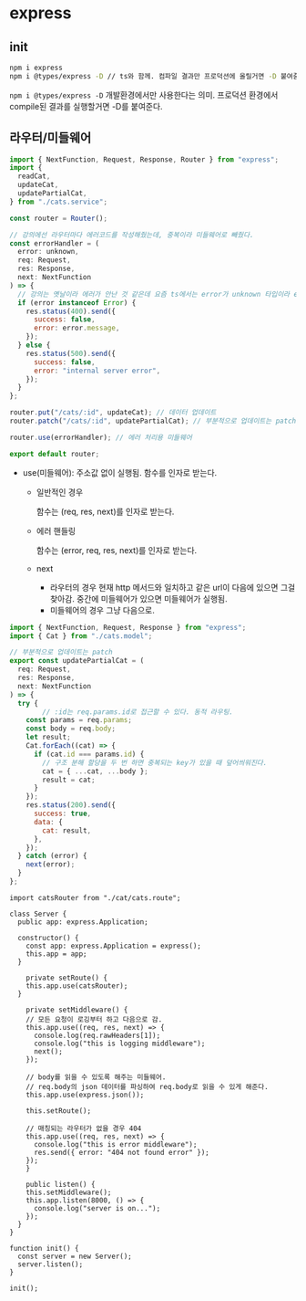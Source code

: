 # express

## init

```bash
npm i express
npm i @types/express -D // ts와 함께. 컴파일 결과만 프로덕션에 올릴거면 -D 붙여줌
```

`npm i @types/express -D`  개발환경에서만 사용한다는 의미. 프로덕션 환경에서 compile된 결과를 실행할거면 -D를 붙여준다.



## 라우터/미들웨어

```jsx
import { NextFunction, Request, Response, Router } from "express";
import {
  readCat,
  updateCat,
  updatePartialCat,
} from "./cats.service";

const router = Router();

// 강의에선 라우터마다 에러코드를 작성해줬는데, 중복이라 미들웨어로 빼줬다.
const errorHandler = (
  error: unknown,
  req: Request,
  res: Response,
  next: NextFunction
) => {
  // 강의는 옛날이라 에러가 안난 것 같은데 요즘 ts에서는 error가 unknown 타입이라 error.message처럼 속성에 접근할 수 없다. 에러 객체인지 확인해주도록 변경하고 에러 객체가 아닌 경우도 처리해줬다.
  if (error instanceof Error) {
    res.status(400).send({
      success: false,
      error: error.message,
    });
  } else {
    res.status(500).send({
      success: false,
      error: "internal server error",
    });
  }
};

router.put("/cats/:id", updateCat); // 데이터 업데이트
router.patch("/cats/:id", updatePartialCat); // 부분적으로 업데이트는 patch

router.use(errorHandler); // 에러 처리용 미들웨어

export default router;
```

- use(미들웨어): 주소값 없이 실행됨. 함수를 인자로 받는다.
    - 일반적인 경우
      
        함수는 (req, res, next)를 인자로 받는다.
        
    - 에러 핸들링
      
        함수는 (error, req, res, next)를 인자로 받는다.
        
    - next
        - 라우터의 경우 현재 http 메서드와 일치하고 같은 url이 다음에 있으면 그걸 찾아감. 중간에 미들웨어가 있으면 미들웨어가 실행됨.
        - 미들웨어의 경우 그냥 다음으로.

```jsx
import { NextFunction, Request, Response } from "express";
import { Cat } from "./cats.model";

// 부분적으로 업데이트는 patch
export const updatePartialCat = (
  req: Request,
  res: Response,
  next: NextFunction
) => {
  try {
		// :id는 req.params.id로 접근할 수 있다. 동적 라우팅.
    const params = req.params;
    const body = req.body;
    let result;
    Cat.forEach((cat) => {
      if (cat.id === params.id) {
        // 구조 분해 할당을 두 번 하면 중복되는 key가 있을 때 덮어씌워진다.
        cat = { ...cat, ...body };
        result = cat;
      }
    });
    res.status(200).send({
      success: true,
      data: {
        cat: result,
      },
    });
  } catch (error) {
    next(error);
  }
};
```

```tsx
import catsRouter from "./cat/cats.route";

class Server {
  public app: express.Application;

  constructor() {
    const app: express.Application = express();
    this.app = app;
  }

	private setRoute() {
    this.app.use(catsRouter);
  }	

	private setMiddleware() {
    // 모든 요청이 로깅부터 하고 다음으로 감.
    this.app.use((req, res, next) => {
      console.log(req.rawHeaders[1]);
      console.log("this is logging middleware");
      next();
    });

    // body를 읽을 수 있도록 해주는 미들웨어.
    // req.body의 json 데이터를 파싱하여 req.body로 읽을 수 있게 해준다.
    this.app.use(express.json());

    this.setRoute();

    // 매칭되는 라우터가 없을 경우 404
    this.app.use((req, res, next) => {
      console.log("this is error middleware");
      res.send({ error: "404 not found error" });
    });
	}

	public listen() {
    this.setMiddleware();
    this.app.listen(8000, () => {
      console.log("server is on...");
    });
  }
}

function init() {
  const server = new Server();
  server.listen();
}

init();
```